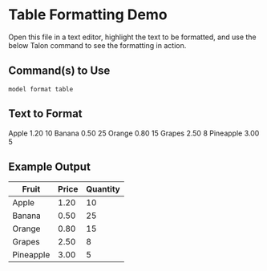 # Table Formatting Demo

Open this file in a text editor, highlight the text to be formatted, and use the below Talon command to see the formatting in action.

## Command(s) to Use

`model format table`


## Text to Format

Apple 1.20 10
Banana 0.50 25
Orange 0.80 15
Grapes 2.50 8
Pineapple 3.00 5

## Example Output

| Fruit     | Price | Quantity |
| --------- | ----- | -------- |
| Apple     | 1.20  | 10       |
| Banana    | 0.50  | 25       |
| Orange    | 0.80  | 15       |
| Grapes    | 2.50  | 8        |
| Pineapple | 3.00  | 5        |
